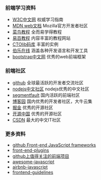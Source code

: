 ### 前端学习资料
- [W3C中文网](http://www.w3school.com.cn/) 权威学习指南
- [MDN web文档](https://developer.mozilla.org/zh-CN/) Mozilla官方开发者社区
- [菜鸟教程](http://www.runoob.com/) 全而易学得教程
- [易百教程](www.yiibai.com) 内容丰富的教程网站
- [CTOlib码库](https://www.ctolib.com/) 丰富的实例
- [伯乐在线](http://hao.jobbole.com/) 涵盖各种开发语言和开发工具
- [bootstrap中文网](http://www.bootcss.com/) 优秀的web前端框架
### 前端社区
- [github](https://github.com/) 全球最活跃的开发者交流社区
- [nodejs中文社区](https://cnodejs.org/) nodejs优秀的中文社区
- [segmentfault](https://segmentfault.com/) 国内活跃的前端社区
- [博客园](https://www.cnblogs.com/) 国内优秀的开发者社区，大牛云集
- [掘金](https://juejin.im/) 优秀的开源社区
- [开源中国](http://www.oschina.net/) 优秀的开源社区
- [CSDN](http://www.csdn.net/) 最大的中文IT社区
### 更多资料
- [github Front-end JavaScript frameworks](https://github.com/showcases/front-end-javascript-frameworks)
- [front-end-plugins](https://github.com/iamjoel/front-end-plugins#ui-framework)
- [github上值得关注的前端项目](https://github.com/RubyLouvre/newland/issues/6)
- [awesome-javascript](https://github.com/sorrycc/awesome-javascript)
- [airbnb-javascript](https://github.com/airbnb/javascript)
- [frontend-guidelines](https://github.com/ShanaMaid/frontend-guidelines-zh-CN)